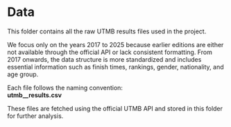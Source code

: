 # Data

This folder contains all the raw UTMB results files used in the project.

We focus only on the years 2017 to 2025 because earlier editions are either not available through the official API or lack consistent formatting. From 2017 onwards, the data structure is more standardized and includes essential information such as finish times, rankings, gender, nationality, and age group.

Each file follows the naming convention:  
**utmb_<YEAR>_results.csv**

These files are fetched using the official UTMB API and stored in this folder for further analysis.